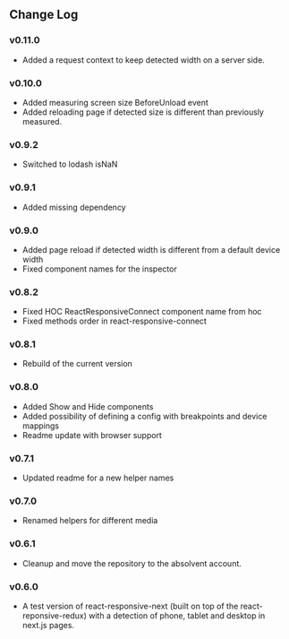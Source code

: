 ## Change Log

### v0.11.0
- Added a request context to keep detected width on a server side.

### v0.10.0
- Added measuring screen size BeforeUnload event
- Added reloading page if detected size is different than previously measured.

### v0.9.2
- Switched to lodash isNaN

### v0.9.1
- Added missing dependency

### v0.9.0
- Added page reload if detected width is different from a default device width
- Fixed component names for the inspector

### v0.8.2
- Fixed HOC ReactResponsiveConnect component name from hoc
- Fixed methods order in react-responsive-connect

### v0.8.1
- Rebuild of the current version

### v0.8.0
- Added Show and Hide components
- Added possibility of defining a config with breakpoints and device mappings
- Readme update with browser support

### v0.7.1
- Updated readme for a new helper names

### v0.7.0
- Renamed helpers for different media

### v0.6.1
- Cleanup and move the repository to the absolvent account.

### v0.6.0
- A test version of react-responsive-next (built on top of the react-reponsive-redux) with a detection of phone, tablet and desktop in next.js pages.
